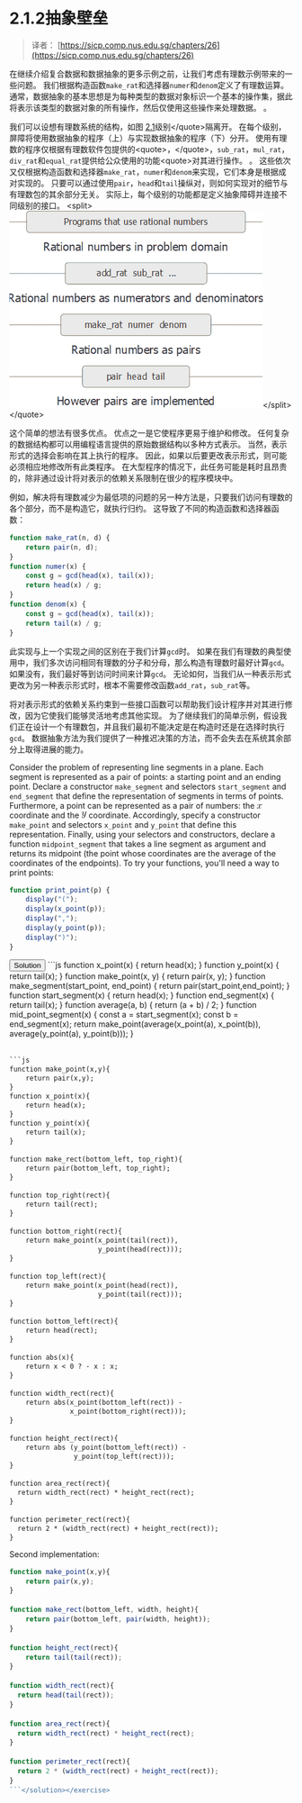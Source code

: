 # 2.1.2抽象壁垒

> 译者： [https://sicp.comp.nus.edu.sg/chapters/26](https://sicp.comp.nus.edu.sg/chapters/26)

在继续介绍复合数据和数据抽象的更多示例之前，让我们考虑有理数示例带来的一些问题。 我们根据构造函数`make_rat`和选择器`numer`和`denom`定义了有理数运算。 通常，数据抽象的基本思想是为每种类型的数据对象标识一个基本的操作集，据此将表示该类型的数据对象的所有操作，然后仅使用这些操作来处理数据。 。

我们可以设想有理数系统的结构，如图 [2.1](26#fig_2.1)级别&lt;/quote&gt;隔离开。 在每个级别，屏障将使用数据抽象的程序（上）与实现数据抽象的程序（下）分开。 使用有理数的程序仅根据有理数软件包提供的&lt;quote&gt;，&lt;/quote&gt;，`sub_rat`，`mul_rat`，`div_rat`和`equal_rat`提供给公众使用的功能&lt;quote&gt;对其进行操作。 。 这些依次又仅根据构造函数和选择器`make_rat`，`numer`和`denom`来实现，它们本身是根据成对实现的。 只要可以通过使用`pair`，`head`和`tail`操纵对，则如何实现对的细节与有理数包的其余部分无关。 实际上，每个级别的功能都是定义抽象障碍并连接不同级别的接口。 &lt;split&gt;![](img/e465aab287b7354710293e324c77b072.jpg)&lt;/split&gt;&lt;/quote&gt;

这个简单的想法有很多优点。 优点之一是它使程序更易于维护和修改。 任何复杂的数据结构都可以用编程语言提供的原始数据结构以多种方式表示。 当然，表示形式的选择会影响在其上执行的程序。 因此，如果以后要更改表示形式，则可能必须相应地修改所有此类程序。 在大型程序的情况下，此任务可能是耗时且昂贵的，除非通过设计将对表示的依赖关系限制在很少的程序模块中。

例如，解决将有理数减少为最低项的问题的另一种方法是，只要我们访问有理数的各个部分，而不是构造它，就执行归约。 这导致了不同的构造函数和选择器函数：

```js
function make_rat(n, d) {
    return pair(n, d);
}
function numer(x) {
    const g = gcd(head(x), tail(x));
    return head(x) / g;
}
function denom(x) {
    const g = gcd(head(x), tail(x));
    return tail(x) / g;
}
```

此实现与上一个实现之间的区别在于我们计算`gcd`时。 如果在我们有理数的典型使用中，我们多次访问相同有理数的分子和分母，那么构造有理数时最好计算`gcd`。 如果没有，我们最好等到访问时间来计算`gcd`。 无论如何，当我们从一种表示形式更改为另一种表示形式时，根本不需要修改函数`add_rat`，`sub_rat`等。

将对表示形式的依赖关系约束到一些接口函数可以帮助我们设计程序并对其进行修改，因为它使我们能够灵活地考虑其他实现。 为了继续我们的简单示例，假设我们正在设计一个有理数包，并且我们最初不能决定是在构造时还是在选择时执行`gcd`。 数据抽象方法为我们提供了一种推迟决策的方法，而不会失去在系统其余部分上取得进展的能力。

<exercise>Consider the problem of representing line segments in a plane. Each segment is represented as a pair of points: a starting point and an ending point. Declare a constructor `make_segment` and selectors `start_segment` and `end_segment` that define the representation of segments in terms of points. Furthermore, a point can be represented as a pair of numbers: the ![x](img/40779fc60a53ff2b70f832ec10cade09.jpg) coordinate and the ![y](img/c592009395c2de830215c39f7bb6f97b.jpg) coordinate. Accordingly, specify a constructor `make_point` and selectors `x_point` and `y_point` that define this representation. Finally, using your selectors and constructors, declare a function `midpoint_segment` that takes a line segment as argument and returns its midpoint (the point whose coordinates are the average of the coordinates of the endpoints). To try your functions, you'll need a way to print points:

```js
function print_point(p) {
    display("(");
    display(x_point(p));
    display(",");
    display(y_point(p));
    display(")");
}
```

<button class="btn btn-secondary solution_btn" data-toggle="collapse" href="#solution_26_1_div">Solution</button> <solution>```js
function x_point(x) {
    return head(x);
}
function y_point(x) {
    return tail(x);
}
function make_point(x, y) {
    return pair(x, y);
}
function make_segment(start_point, end_point) {
    return pair(start_point,end_point);
}
function start_segment(x) {
    return head(x);
}
function end_segment(x) {
    return tail(x);
}
function average(a, b) {
    return (a + b) / 2;
}
function mid_point_segment(x) {
    const a = start_segment(x);
    const b = end_segment(x);
    return make_point(average(x_point(a),
                              x_point(b)),
                      average(y_point(a),
                              y_point(b)));
}
```</solution></exercise> <exercise>Implement a representation for rectangles in a plane. (Hint: You may want to make use of exercise <ref name="ex:segments1">[2.2](26#ex_2.2)</ref>.) In terms of your constructors and selectors, create functions that compute the perimeter and the area of a given rectangle. Now implement a different representation for rectangles. Can you design your system with suitable abstraction barriers, so that the same perimeter and area functions will work using either representation?<button class="btn btn-secondary solution_btn" data-toggle="collapse" href="#solution_26_2_div">Solution</button><solution>First implementation:

```js
function make_point(x,y){
    return pair(x,y);
}
function x_point(x){
    return head(x);
}
function y_point(x){
    return tail(x);
}

function make_rect(bottom_left, top_right){
    return pair(bottom_left, top_right);
}

function top_right(rect){
    return tail(rect);
}

function bottom_right(rect){
    return make_point(x_point(tail(rect)),
                      y_point(head(rect)));
}

function top_left(rect){
    return make_point(x_point(head(rect)),
                      y_point(tail(rect)));
}

function bottom_left(rect){
    return head(rect);
}

function abs(x){
    return x < 0 ? - x : x;
}

function width_rect(rect){
    return abs(x_point(bottom_left(rect)) - 
               x_point(bottom_right(rect)));
}

function height_rect(rect){
    return abs (y_point(bottom_left(rect)) - 
                y_point(top_left(rect)));
}

function area_rect(rect){
  return width_rect(rect) * height_rect(rect);
}

function perimeter_rect(rect){
  return 2 * (width_rect(rect) + height_rect(rect));
}
```

Second implementation:

```js
function make_point(x,y){
    return pair(x,y);
}

function make_rect(bottom_left, width, height){
    return pair(bottom_left, pair(width, height));
}

function height_rect(rect){
    return tail(tail(rect));
}

function width_rect(rect){
  return head(tail(rect));
}

function area_rect(rect){
  return width_rect(rect) * height_rect(rect);
}

function perimeter_rect(rect){
  return 2 * (width_rect(rect) + height_rect(rect));
}
```</solution></exercise>
